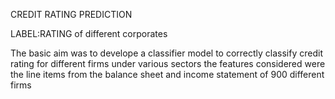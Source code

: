 CREDIT RATING PREDICTION

LABEL:RATING of different corporates

The basic aim was to develope a classifier model to correctly classify credit rating for different firms under various sectors
the features considered were the line items from the balance sheet and income statement of 900 different firms
